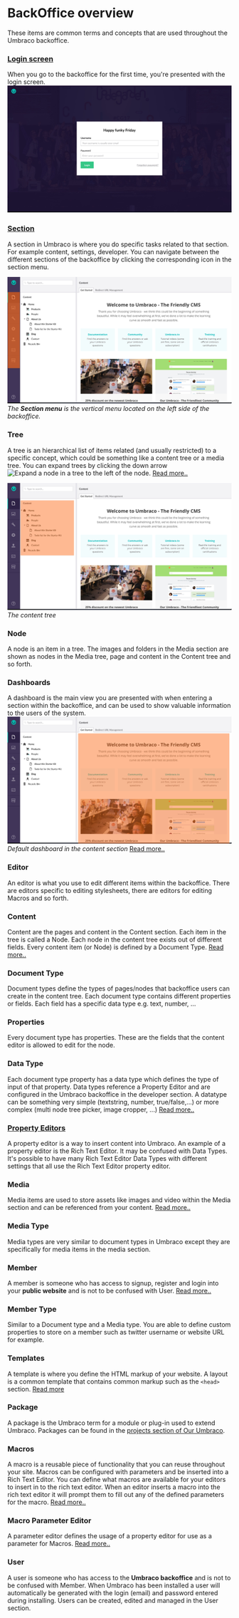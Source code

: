 # BackOffice overview
These items are common terms and concepts that are used throughout the Umbraco backoffice.

### [Login screen](Login/)
When you go to the backoffice for the first time, you're presented with the login screen.
![Login screen](images/umbraco7-6_login.jpg "The login screen has a greeting, username/password field and optionally a 'Forgotten password' link.")


### [Section](Sections/)
A section in Umbraco is where you do specific tasks related to that section. For example content, settings, developer. You can navigate between the different sections of the backoffice by clicking the corresponding icon in the section menu.

![Sections](images/umbraco7-6_sections.jpg "The Section menu is the vertical menu located on the left side of the backoffice.")
*The __Section menu__ is the vertical menu located on the left side of the backoffice.*

### Tree
A tree is an hierarchical list of items related (and usually restricted) to a specific concept, which could be something like a content tree or a media tree. You can expand trees by clicking the down arrow <img src="images/expand-node.png" style="margin:0;width:15px" title="Expand a node in a tree" /> to the left of the node.
[Read more..](../../Extending/Section-Trees/index.md)

![Tree](images/umbraco7-6_tree.jpg "The content tree")
*The content tree*

### Node
A node is an item in a tree. The images and folders in the Media section are shown as nodes in the Media tree, page and content in the Content tree and so forth.

### Dashboards
A dashboard is the main view you are presented with when entering a section within the backoffice, and can be used to show valuable information to the users of the system.
![Dashboard](images/umbraco7-6_dashboard.jpg "Default dashboard in the content section")
*Default dashboard in the content section*
[Read more..](../../Extending/Dashboards/index.md)

### Editor
An editor is what you use to edit different items within the backoffice. There are editors specific to editing stylesheets, there are editors for editing Macros and so forth.

### Content
Content are the pages and content in the Content section. Each item in the tree is called a Node.  Each node in the content tree exists out of different fields. Every content item (or Node) is defined by a Document Type.
[Read more..](../Data/Defining-Content/)

### Document Type
Document types define the types of pages/nodes that backoffice users can create in the content tree. Each document type contains different properties or fields.
Each field has a specific data type e.g. text, number, ...

### Properties
Every document type has properties. These are the fields that the content editor is allowed to edit for the node.

### Data Type
Each document type property has a data type which defines the type of input of that property. Data types reference a Property Editor and are configured in the Umbraco backoffice in the developer section.  A datatype can be something very simple (textstring, number, true/false,...) or more complex (multi node tree picker, image cropper, ...)
[Read more..](../Data/Data-Types/)

### [Property Editors](Property-Editors/)
A property editor is a way to insert content into Umbraco. An example of a property editor is the Rich Text Editor. It may be confused with Data Types. It's possible to have many Rich Text Editor Data Types with different settings that all use the Rich Text Editor property editor.

### Media
Media items are used to store assets like images and video within the Media section and can be referenced from your content.
[Read more..](../Data/Creating-Media/)


### Media Type
Media types are very similar to document types in Umbraco except they are specifically for media items in the media section.

### Member
A member is someone who has access to signup, register and login into your **public website** and is not to be confused with User.
[Read more..](../Data/Members/)
### Member Type
Similar to a Document type and a Media type. You are able to define custom properties to store on a member such as twitter username or website URL for example.

### Templates
A template is where you define the HTML markup of your website. A layout is a common template that contains common markup such as the `<head>` section.
[Read more](../Design/Templates/)

### Package
A package is the Umbraco term for a module or plug-in used to extend Umbraco. Packages can be found in the [projects section of Our Umbraco](https://our.umbraco.org/projects/ "Projects on Our Umbraco").

### Macros
A macro is a reusable piece of functionality that you can reuse throughout your site. Macros can be configured with parameters and be inserted into a Rich Text Editor. You can define what macros are available for your editors to insert in to the rich text editor. When an editor inserts a macro into the rich text editor it will prompt them to fill out any of the defined parameters for the macro.
[Read more..](../../Reference/Templating/Macros/)

### Macro Parameter Editor
A parameter editor defines the usage of a property editor for use as a parameter for Macros.
[Read more..](../../Extending/Macro-Parameter-Editors/)

### User
A user is someone who has access to the **Umbraco backoffice** and is not to be confused with Member. When Umbraco has been installed a user will automatically be generated with the login (email) and password entered during installing. Users can be created, edited and managed in the User section.
